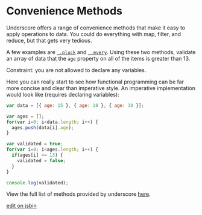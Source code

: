 
# Convenience Methods

Underscore offers a range of convenience methods that make it easy to
apply operations to data. You could do everything with map, filter,
and reduce, but that gets very tedious.

A few examples are [`_.pluck`](http://underscorejs.org/#pluck) and
[`_.every`](http://underscorejs.org/#every). Using these two methods, validate an array of data that the `age` property on all of the items is greater than 13.

Constraint: you are not allowed to declare any variables.

Here you can really start to see how functional programming can be far
more concise and clear than imperative style. An imperative
implementation would look like (requires declaring variables):

```js
var data = [{ age: 15 }, { age: 18 }, { age: 30 }];

var ages = [];
for(var i=0; i<data.length; i++) {
  ages.push(data[i].age);
}

var validated = true;
for(var i=0; i<ages.length; i++) {
  if(ages[i] <= 13) {
    validated = false;
  }
}

console.log(validated);
```

View the full list of methods provided by underscore [here](underscorejs.org).

[edit on jsbin](http://jsbin.com/curemune/1/edit?js,console)